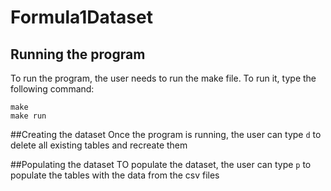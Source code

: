 # Formula1Dataset

## Running the program

To run the program, the user needs to run the make file. To run it, type the following command:

```
make
make run
```

##Creating the dataset
Once the program is running, the user can type `d` to delete all existing tables and recreate them

##Populating the dataset
TO populate the dataset, the user can type `p` to populate the tables with the data from the csv files